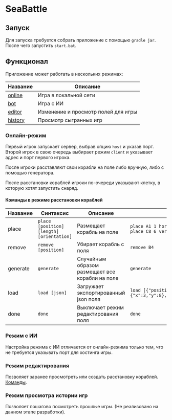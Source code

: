 # SeaBattle

## Запуск

Для запуска требуется собрать приложение с помощью `gradle jar`.
После чего запустить `start.bat`.

## Функционал

Приложение может работать в нескольких режимах:

| Название                                | Описание                            |
|-----------------------------------------|-------------------------------------|
| [online](#онлайн-режим)                 | Игра в локальной сети               |
| [bot](#режим-с-ии)                      | Игра с ИИ                           |
| [editor](#режим-редактирования)         | Изменение и просмотр полей для игры |
| [history](#режим-просмотра-истории-игр) | Просмотр сыгранных игр              |

### Онлайн-режим

Первый игрок запускает сервер, выбрав опцию `host` и указав порт.
Второй игрок в свою очередь выбирает режим `client` и указывает
адрес и порт первого игрока.

После игроки расставляют свои корабли на поле либо вручную, либо
с помощью генератора.

После расстановки кораблей игроки по-очереди указывают клетку,
в которую хотят запустить снаряд.

#### Команды в режиме расстановки кораблей

| Название | Синтаксис                                | Описание                                        | Примеры                                                                |
|----------|------------------------------------------|-------------------------------------------------|------------------------------------------------------------------------|
| place    | `place [position] [length][orientation]` | Размещает корабль на поле                       | `place A1 1 horizontal`<br/>`place C8 6 vert`                          |
| remove   | `remove [position]`                      | Убирает корабль с поля                          | `remove B4`                                                            |
| generate | `generate`                               | Случайным образом размещает все корабли на поле | `generate`                                                             |
| load     | `load [json]`                            | Загружает экспортированный json поля            | `load [{"position":{"x":3,"y":8},"length":3,"rotation":"HORIZONTAL"}]` |
| done     | `done`                                   | Выключает режим редактирования поля             | `done`                                                                 |

### Режим с ИИ

Настройка режима с ИИ отличается от онлайн-режима только тем,
что не требуется указывать порт для хостинга игры.

### Режим редактирования

Позволяет заранее просмотреть или создать расстановку кораблей.
[Команды](#команды-в-режиме-расстановки-кораблей).

### Режим просмотра истории игр

Позволяет пошагово посмотреть прошлые игры.
(Не реализовано на данном этапе разработки).